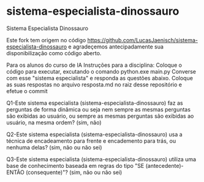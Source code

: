 # sistema-especialista-dinossauro
Sistema Especialista Dinossauro

Este fork tem origem no código https://github.com/LucasJaenisch/sistema-especialista-dinossauro e agradeçemos antecipadamente sua disponibilização como código aberto.

Para os alunos do curso de IA
Instruções para a disciplina:
Coloque o código para executar, excutando o comando python.exe main.py
Converse com esse "sistema especialista" e responda as questões abaixo. 
Coloque as suas respostas no arquivo resposta.md no raiz desse repositório e efetue o commit

Q1-Este sistema especialista (sistema-especialista-dinossauro) faz as perguntas de forma dinâmica ou seja nem sempre as mesmas perguntas são exibidas ao usuário, ou sempre as mesmas perguntas são exibidas ao usuário, na mesma ordem?  (sim, não)

Q2-Este sistema especialista (sistema-especialista-dinossauro) usa a técnica de encadeamento para frente e encademento para trás, ou nenhuma delas? (sim, não ou não sei)

Q3-Este sistema especialista (sistema-especialista-dinossauro) utiliza uma base de conhecimento baseada em regras do tipo "SE (antecedente)-ENTÃO (consequente)"? (sim, não ou não sei)



